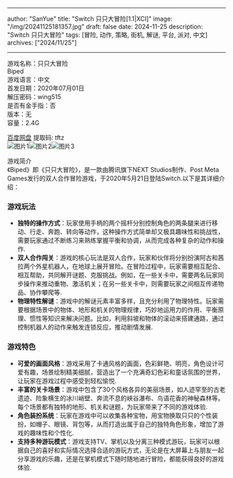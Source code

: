 
---
author: "SanYue"
title: "Switch 只只大冒险[1.1|XCI]"
image: "/img/20241125181357.jpg"
draft: false
date: 2024-11-25
description: "Switch 只只大冒险"
tags: [冒险, 动作, 策略, 街机, 解谜, 平台, 派对, 中文]
archives: ["2024/11/25"]

---

游戏名称：只只大冒险   
Biped    
游戏语言：中文  
首发日期：2020年07月01日  
解压密码：wing515  
是否有金手指：否  
版本：无   
容量：2.4G

[百度网盘](https://pan.baidu.com/s/1C5EtoPZo28dAlDYHGJxuIQ) 提取码: tftz  
![图片1](/img/619b51.jpg)![图片2](/img/54ef5e.jpg)![图片3](/img/838009.jpg)  

游戏简介  
《Biped》即《只只大冒险》，是一款由腾讯旗下NEXT Studios制作、Post Meta Games发行的双人合作冒险游戏，于2020年5月21日登陆Switch.以下是其详细介绍：

### 游戏玩法
- **独特的操作方式**：玩家使用手柄的两个摇杆分别控制角色的两条腿来进行移动、行走、奔跑、转向等动作，这种操作方式简单却又极具趣味性和挑战性，需要玩家通过不断练习来熟练掌握平衡和协调，从而完成各种复杂的动作和操作.
- **双人合作闯关**：游戏的核心玩法是双人合作，玩家和伙伴将分别扮演阿古和茜拉两个外星机器人，在地球上展开冒险。在冒险过程中，玩家需要相互配合、相互帮助，共同解开谜题、克服挑战。例如，在一些关卡中，需要两名玩家同步操作来推动重物、激活机关；在另一些关卡中，则需要玩家之间相互传递物品、协作攀爬等.
- **物理特性解谜**：游戏中的解谜元素丰富多样，且充分利用了物理特性。玩家需要根据场景中的物体、地形和机关的物理规律，巧妙地运用力的作用、平衡原理、惯性等知识来解决问题。比如，利用斜坡和物体的滚动来搭建通路，通过控制机器人的动作来触发连锁反应，推动剧情发展.

### 游戏特色
- **可爱的画面风格**：游戏采用了卡通风格的画面，色彩鲜艳、明亮，角色设计可爱有趣，场景绘制精美细腻，营造出了一个充满奇幻色彩和童话氛围的世界，让玩家在游戏过程中感受到轻松愉悦.
- **丰富的关卡场景**：游戏中包含了30个风格各异的美丽场景，如人迹罕至的古老遗迹、险象横生的冰川峭壁、奔流不息的峡谷瀑布、鸟语花香的神秘森林等。每个场景都有独特的地形、机关和谜题，为玩家带来了不同的游戏体验.
- **角色装扮系统**：玩家在游戏中可以收集各种宝物，用宝物换取只只的个性装扮，如帽子、眼镜、背包等，从而打造出属于自己的独特角色形象，增加了游戏的趣味性和个性化.
- **支持多种游玩模式**：游戏支持TV、掌机以及分离三种模式游玩，玩家可以根据自己的喜好和实际情况选择合适的游玩方式，无论是在大屏幕上与朋友一起分享游戏的乐趣，还是在掌机模式下随时随地进行冒险，都能获得良好的游戏体验.
 
